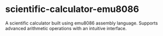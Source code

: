 # scientific-calculator-emu8086
A scientific calculator built using emu8086 assembly language. Supports advanced arithmetic operations with an intuitive interface.

